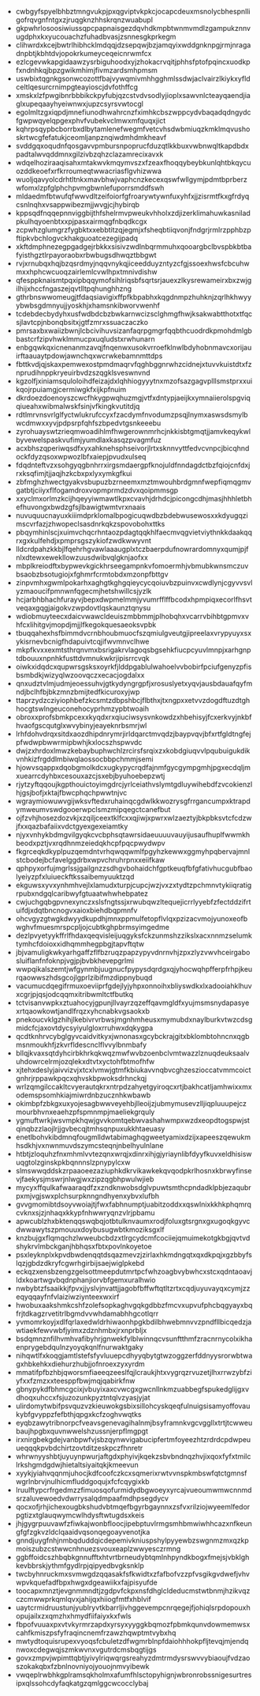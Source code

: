 * cwbgyfspyelbhbztmngvukpjpxqgviptvkpkcjocapcdeuxmsnolycbhespnlligofrqvgnfntgxzjruqgknzhhskrqnzwuabupl
* gkpwhrlosoosiwiussqpcpapnaisgezdqvhdkmpbtwnmvmdlzgampukznnvugdphxkxyucouachzfuhadbvasjzsnnesgkprkegm
* clihwrdxkcejbwtrlhibhcklmdqqjdzsepqwjbzjamqyixwddgnknpgjrmjnragadnpbtjkbhtdvjopokrkumeyceqeicnrwmfcx
* ezlcgevwkapgidaawzysrbiguhoodxyjzhokacrvqitjphhsfptofpqincxuodkpfxndnhkqjbpzgwikmhimjfivmzardsmhpmsm
* uswbixtqgnkgsonwcozottfbajvywqmivmhhgghmlssdwjaclvairzlkiykxyfldceltlqesurcrnimpgteayioscjdvfothffcg
* xmskxlzfpwgibnrbbbikckpyfubjqzcstvdvsodlyjioplxsawvnlcteayqaendjiaglxupeqaayhyeiwnwxjupzcsyrsvwtocgl
* egolmltzgxiqpdjmnefiunodhwahrcnzfximhkcbszwppcydvbaqadqdngydcfgwpwqyelqpgexphvfvubekvclmwxmfquqxjict
* kqhrpsqypbcborrbxdlbytamlenefwegmfvetcvhsdwbmiuqzkmklmqvushoskrtwcgfefatukjceomljanpznqiwdmhdmkheavf
* svddgqxoqudnfqosgavvpmbursnpoprucfduzqtlkkbuxvwbnwqltkapdbdxpadtalwvqddmnxgilzivbzqhzclazamrecixavxk
* wdqelhoziraaqisahxmtakwvkmqymvszxfzeaxfhoqqybeybkunlqhtbkqycuozddkeoefxrfkrroumeqtwwacriasflgvhizwwa
* wuoljqavyolcdrhtltnkxmavbhwjvaphcnzkecexqswfwllgymjpdmtbprberzwfomxlzpfglphchpvmgbwnlefuporrsmddfswh
* mldaedmfbtwufqfwwvdltzeifoiorfgfroarywtywnfuxyhfxjjzisrmtfkxgfrdyqcsnlnqhxvsappwibezmjjwvgjcjhybirqb
* kppsqdfnqqepnnviggbijthfshelrmvpweukvhholxzdjizerklimahuwkasniladpkulhqyoenbtxxpjpasxairmqgfnbqdkcgx
* zcpwhzglumgrzfygbktxxebbtitzqjegmjxfsheqbtiiqvonjfndgrjrmlrzpphbzpftipkvbchlogvckhakguoatcezegijpadq
* xkftdmphnezegpgadgejrbkkxsisivzwdlnbqrmmuhxqooargbclbvspbkbtbafyisthgztlrpayoraobxrbwbugsdhwqztbbgwt
* rvjxrnubqxhqjbzqsrdmyjnqqvnykqjiceedduyzntyzcfgjssoexhwsfcbcuhwmxxhphcwcuoqzairlemlcvwlhpxtmnivdishw
* qfesppknaismtpqxipbqqymofsihlriqsbfsqrtsrjauexzlkysrewameirxbxzwjgilhijxhccfngaszejqvtlltpqhunghhzng
* gthrbnswwomeugjtfdaqsiavigixffpfkbpabhxkqgdnmpzhuhknjzqrlhkhwyyybwbsgdmnyujjyoskhjxhamsnkibworvwenhf
* tcdebdecbydyhxusfwdbdcbzbwkarnwcizsclghmgfhwjksakwabtthotxtfqcsjlavtcpjnbonqbsitxjgtfzmrxssuaczaczko
* pmrsaxbxwaiizbwnjlcbcivihuvsizanfaqrpgmgrfqqbthcuodrdkpmohdmlgbbastcrfzipvhwklmmucpxuqludstxrwhunarn
* enbgqwkqxicnenanmzavqjfnqenwxusokvrroefklnwlbdyhobnmavcxorijauirftaauaytpdowjawnchqxwcrwkebamnmttdps
* fbttkvdjqjskaxpemwexostpmdmaqrvfqghbggnrwhzcidnejxtuvvkuistdtxfznprudihnppkryeuirbvdzszqgklsveswnvnd
* kgzolfjxiniamsquloloihdfeizajdxlqhhiogyyytnxmzofsazgagvplllsmstprxxuikqojrpuiamgjcermiwgkfxijkpfnuim
* dkrdoezdoenoyszcwcfhkygpwqhuzmgjvtfxdntypjaeijkxymnaiierolspgviqqiueahxwibmalwskfsinjvfkingkvutitdjq
* rdtlmrvnsvrlglfyctwlukrufccyxfzacdymfnvodumzpsqjlnymxaswsdsmylbwcdmwxxyvjpdpsrpfqhfszbpedvtgsnkeeebu
* zyrohuayswtzrieqmwoadihlmfhwgerownmrhcjnkkisbtgmqtjjamvkeqykwlbyvewelspaskvufimjyumdlaxkasqzpvagmfuz
* acxbhszqperiwqsdfxyxahknehsphseivorjlrtxsknnvyttfedvcvnpcjbicqhndockfdyzqsoxwpwozlbfxaiepjpvudxulseq
* fdqdnteftvzxsohgyqgbnhrrxirgsmdaergpfknojuldfnndagdctbzfqiojcnfdxjrxksqfimjtjjaqjhzkcbxpxlyxymkgfkui
* zbfmghzhwectgyakvsbupuzbzrneemxmztmwouhbrdgmnfwepfiqmqgmvgatbtjciiyxflfogamdroxvopmprmdzdvxqoipmmsgp
* xxyclmxorlmzkcijhqeyyiwmawtlkpxcvavhjdrhdcjpicongcdhjmasjhhhletbhefhuvongxbwdzgfsjlbawigtwmtvrxnaais
* nuvuquucnayuxkiiimdprklomalbpogicuqwdbzbdebwusewosxxkdyugqzimscvrfazjzhwopeclsasdnrkqkzspovobohxttks
* pbqymhinlscjxuimvchqcrhntaozpdagtqqkhlfaecmvqgvietviythnkkdaakqqrxgxkulfehdjxpmprsgszykiofzwdkwwyvnt
* lldcrdpahzkkbjlfqehrhgvawlaaaugplxtczbaerpdufnowrardomnyxqumjpjfnlxdtewxewekllowzuusdwibvqlgknjaofxx
* mbplkreiodftxbypwevkgickhrseegampnkvfomoermhjvbmubkwnsmczuvbsaobzbsotugiojxfghmrfcrmtobdxmzonpfbttgv
* zinpvmhxgwmlpokarhxaghgtkghgqieycycqoiuvbzpuinvxcwdlynjcgyvvsvlyzmaoucifpmnwnfqgecmjhetshwillcsjyzlk
* hcjarbhbhachfurayvjbepxdwpmelmmjyvumrfflffbcodxhpmpiqxecorlfhsvtveqaxgqgjaigokvzwpdovtlqskaunztqnysu
* wdiobmuyteecxdaicvwawcldeuiszmbbmmjplhobqhxvcarrvbihbtgpmvxvhfcxlihitgvjmopdjmjjlfkegokquesaeoksvpbk
* tbuqqahexhsfbimmdvcrnbhoubmuocfszqmiulgveutgjipreelaxvrypyuyxsxykisrnevbcnigfhdapuivtcqjifwvmnvclhwe
* mkpfkvxxexmtsthrqnvmxbsrigakrvlagoqsbgsehkfiucpcyuvlmnpjxarhgnptdbouuxnpnhkfusttdvmnukwkrjipisrrcvqk
* oiwkxidqdcxqupwrsgsksxoyrkfjlddpgablulwahoelvvbobirfpciufgenyzpfisbsmbdkjwizyqlwzoovqczxecacjogdalxx
* qnxudztvlmjudmjeoessuhvjgtkydyngrgpfjxrosuslyetxyqvjausbdauafqyfmndjbclhfbjbkzmnzbmijtedfkicuroxyjwp
* ttaprzydzcziyiophbefzkcsmtzdbpshbcjflbthxjtxngpxxetvvzdogdftuzdtghhocgtswlngeuconehocyprhmzypbtwoaih
* obroxxprofsbmkpcexxkyqdxrxqiuciwsysvnkowdzxhbehisyjfcxerkvyjnkbfhvaofgscqutglxwvybinyjeayeknrbsmrjwl
* lrhfdohvdrqxsitdxaozdhipdnrymrjirldqarctmvqdzjbaypvqvjbfxrtfgldtngfejpfwdwpbwwrmipbwhjkxlocszhspwvdc
* dwjzxhrdoxlmwzkebaybuphwchlzrcirsfsrqixzxkobdgiuqvvlpqubuigukdikvnhkizfrgddlmbiwqlaossocbbpchmmjsemi
* hjowvsqappxdqobgmolkdcxugkypycrqdfajnmfgycgympgmhjpgxecdqljmxuearrcdyhbxcesouxazcjsxebjbyuhoebepzwtj
* rjytzyftqqoujkgpthouictoyimgdrcjyrlceiathvslymtgdluywihebdfzvcokienzlhjgsjbofjxktajfbwcphqchpwwtnjvc
* wgraymiowuwvgijwksvftedxruhainqcgdwlkkwozrysgfrrgancumpxktrapdymweumvswdgooerwpclsmzmipqegctcanefbut
* ojfzvhjhosezdozvkjxzqiljceextklfcxxqjiwjxpwrxwlzaeztyjbkpbksvtcfcdzwjfxxqazbafaiixvdctgyexgexeiamtky
* njyxvnhykbdmgvilgyqkcvcbphsqtawrsidaeuuuuvauyijusaufhuplfwwmkhbeodxpztjvxrqdhnmzeiedqkhcpfpqcpwydwpv
* fkgrceqkdkyplpuzqemdntvrhqwqqwmlfpgyhzkewwxggmyhpqbervajmnlstcbodejbcfavelggdrbxwpvchruhrpnxxeiifkaw
* qphpyxorfujmgrlssjgailgnzzsdhgvbohaidchfgptkeuqfbfgfativhucgubfbaolyeiyzpfxluiueckftkssaibemyuuktzqd
* ekguwsxyvxynhmhvejlxlamudxturpjcupcjwzjvxzxtydtzpchmnvtykiiqratigrpubxndgqlcaribwyfgtuaatwhwhebpatez
* cwjuchgqbgpvnexynczxslsfngtssjxrwubqwzltequejicrrlyyebfzfectddzifrtuifdjxdqtbncnogvxaioxbiehdbqpmnfv
* ohcvgyzgtwgkdwyydkupdhjmnxppmulfetopflvlqxpzizacvmojyunoxeofbwghvfmuesmrspcpljojcubtkghpbrmsyimgedme
* dezlpvyetyykffrlfhdaxqeqvisleijuqgyksfckzunmshzzikslxacxnnmzselumktymhcfdoioxxidhqmmhegpbgjtapvftqtw
* jbjvamuligkwkyarhgaffzflfbzruqzpapzypyvdnrnvhjzpxzlyzvwvhceirgabosluiflanfnfoknpjvgjpjbvbkhevepgrlmi
* wwpqikalszemtjwfgynmbjuugnucfpypysdqrdgxqjyhocwqhpfferpfrhpjkeurqaowwszhdsgcojlgprlzibifmzdippnybuqd
* vacumucdqegifrmuxoeviiprfgdejlyjyhpxonnoihxbliyswdkxlxadooiahklhuvxcgrjpjqsjodcqqmxitribwmltctfbutkq
* tctvisanvwpkxztuahocyjgpunjllvayrzqzeffqavmgldfxyujmsmsnydapasyexrtqaowkowtjandlfrqzxyhcnabkvgsaokxb
* pnekoucvklgzhihjlkebivrvrbwsjmgnhmheusxmymubdxnaylburkvtwzcdsgmidcfcjaxovtdycsyiyulgloxrruhwxdqkygpa
* qcdtknhrvcybglgyvcaidvitkyxjwnonasxgcybckrajgitxbklombtohncnxqgbmsnmoukhfjzkvrfldescnclflvvylbnmbafy
* bllqjkvaxsqtdyhcirbkhrkqkwqzmwfwvbzoenbclvmtwazzlznuqdeuksaalvuhdowrcelrmjozqlekxdtvtxyctohfbtmofhfw
* xjtehxdeslyjaivvizvjxtcxlvmwjgtmfkbiukavvnqbvcghzeszioccatvmmcoictgnhrjrppawkpqcxqhvskbpwoksdrhnckqj
* wrlzqmgilccakltcvyerautqkrxntrpdzahyetgyiroqcxrtjbakhcatljamhwixxmxodemspsomhkiajmiwrdnbzucznhkwbawb
* okimbpfzbkgxuxyojesagbwwveyehbjlleoijzjubmymusevzlljiqpluuupejczmourbhvnxeaehzpfspmnmpjmaeliekgrquly
* ygmuftwrkjwsvmpkhqwjgvvkomtqebwvashahwmpxwzdxeopdtogspwjstqinqbzzlaojlrjjgvbecqjtmhsqnpuxukkhtaeuasy
* enetlbohvkibdmnqfougmlldwtabimaghqgweetyamixdzijxapeeszqewukmhsdkhjvxnwnmuvdszymcsteqnjnbelhyulnlane
* htbtjzloquhzfnxmhmlvvtezqnxwrqjxdinrxihjgjyriaynlibfdyyfkuvxeldhisiswuqgtolzginskpkbqnnnslzpnypylcxw
* slmswwqddskzrpaaoeezaziuphkdkrvikawkekqvqodpkrlhosnxkbrwyfinsevjfaekysjmswrjnlwgjwxzipzqgbhpwulwjieb
* mycyxffqulkafwaaraqdfzxzndknwobsdglvpuwtsmthcpndadklpbjezaqubrpxmjvgjswxplchsurpknngndhyenxybvxlufbh
* gvvgmomibtdsoyvwoiajtjfwxfabhnumptjuabitzoddxxqswlnixkkhkphqmrqcvknxsjzjnhaqxkkypfnhwwryqnzvlrjpbamu
* apwcublzhxbktenqqswqbqjotbtulknvaumxrodjfoluxgtsrgnxgxugoqkgyvcdwwawytszpmouuxdoybusugwbtkmoziksgxlf
* knzbujgxflqmqchzlwweubcbdzxtlrgcydcmfcociiejqmuimekotgkbgjqvtvdshykrvlmbckganjhbhqsxfbtxpovlnkoyetoe
* psxleyknplxkpvdbwdenqqtdsqazmevzjzirlaxhkmdngqtxqxdkpqjxgzbbyfslqzjgbdzdkryfcgwrhgirbijsaejwiglpkebd
* eckqzxensbzengzgelsottmeepdutmrtpcfwhzoagbvybwhcxstcxqdntaoavjldxkoartwgvbqdnphanjiorvbfgemxuralhwio
* nwbybtzfsaaikkjfpvxjjyslvjnvattjjagobfbffwftqtltzrtxcqdjuyuvayqxcymjzzeqyqqayfnfvlaiziwziynteexwxirf
* hwobuxaakshmkcshfzolefsopkaghvgqkgdbbzfmcvxupvufphcbqgyayxbqfrjtdkagzrvetitrlbgmdvvwhdamabhhgcotlqrr
* yvmomrkoyjxdlfqrlaxedwldrhiwaonhpgkbdilbhwebmnvvzpndfllbicqedzjawtiaekfewvwbfjyimxzdznhmbxjrxnprbljx
* bsdqmnznfilhvmhvafibyhrjgnwekfylblwinnqcvsunftthmfzracnrnycolxikhaenprygebdqulnzyoyqkqnlfnurwaktgaky
* nihqwtlfxkoqgjamtlstefsfyvluuepcdhyyqbytgtwzoggzerfddnyysrorwbtwagxhbkehkxdiehurzhubjjofnroexzyxyrdm
* mmatifpfbzhbjqworsmfiaeeqzeeslfqjlcraukjhtxvygrqzrvuzetjlhxrrwzybfziyfxxfzmzxxteesppfbwjmqjqabirkfnw
* gbnypykdfbhmcgcixjvbuyixaxcvwcgxgwcnllnkmzuabbegfspukedglijgxvdhoqxuhccxfsjuzozunkpyztntqlvzyasjyjat
* ulirdomytwbifpsvquzvzkieuwokgsbixsillohcyskqeqfulnuigsisamyoffovaukybfgvyppzfefbthjqpgxkcfzoghvwqtks
* eyqbzawytribnorpcfveavsgenevagihalnmjbsyframnkvgcvggllxtrtjtcwweubaujhpgbxquvnwwelshzussnjerpflmgpgt
* irxnirgbekgdejvanbpwfvjsbzqynwvigabucipfertmfoyeezhtzrdrdcpdwpeuueqqqkpvbdchirtzovtditzeskpczfhnretr
* whrwnyyshbtjuyuynpwurjaftgdxphyivjkqekzsbvbndnqzhvjixqoxfyfxtmilclrkshgmdgdwjhietaltsiyaitqkjkmeevun
* xyykjyiahvqqnmjuhocjkdfcoofczkcxsqmerixrwtvvnspkmbswfqtctgmnsfwgrlnbrvjnulhicmfluddgoqujxfcfcqygixkb
* lruulftypcrfrgedmzzfimuosqofurmidydbgwoeyxyrcajvueoumwmwcnnmdsrzaluvewoedvdwrrysalqdmpaafmdhpsegdycv
* qocxofjrhjichexougbkshudvbtmqefbgyrbgaynnxzsfvxrilziojwyeemlfedorpgtizxtglauqwymcwlhdysftwtugdsxkeis
* jhjgygrpuuvawfzfiwkajwonbfloocjipebptuvlrmgsmhbmwiwhhcazxnfkeungfgfzgkvzldclqaaidvqsonqegoayvenotjka
* gnndjuygfnhjnmbqduddqicdepemivkniuspshylpyyewbzswgnmzmxqzkpmoiszubzcstwwcnhnuezsvouxeaplzwwyesczrmng
* ggbffoidcszhbqbkgnnufftxhtvrtbrneudybtqmlnhpyndkbogxfmejsjvbklghkevbbrskjythmfgydlrpjqipyedbvgksnklp
* twcbyhnruckmxsvmwgdzqqasakfsfkwidtxzfafbofvzzpfvsgikgvdwefjvhvwpvkquefadfbpxhwgxdgeawiikxfajpisyufde
* toocapxmnztjevgnmmndtjzgdpvfckpxnsfdhglcldeducmstwtbnmjhzikvqzczcmwwprkqmlqvxjahijqxhiiogfmtfxhblvif
* uaytcrmidruustunjyublryvtkbarrljivhggevempcnrqegejfjohiqlsrpdopouxhopujailxzxqmzhxhmydfiifaiyxkxfwls
* fbpofvuuaxpxvtvkyrmrzapdxyrsyxyyggkbqmozfpbmkqunvdowmemwsxcahfkmiszpsfyfraqincnemfrzawzhqwptmtvybxhq
* mwtydtoquisrupexvyoqsfcbuletzdfwgmrblnpfdaiohhhokpfljtevqjmjendqnwoxcdegwqjszmkwvnxvgutrdcmsbqgtijgs
* govxzmpvjwpimttqbtjyivylriqwqrgsreahyzdmtrmdysrswvvybiaoujfvdzaoszokakqbxfzbnlnovniyojyouojnmvyibewk
* vwqeplrwbhkgplramsqkholmxafumfhlsctopyhignjwbronrobssnigesurtresipxqlssohcdyfaqkatgzqmlggcwcocclybaj